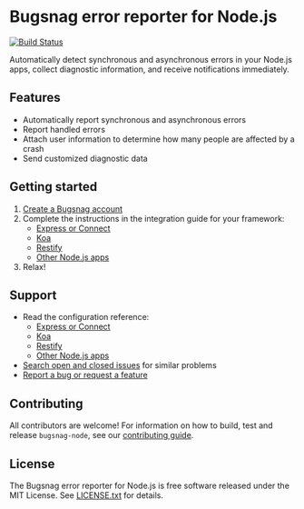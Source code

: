 # Bugsnag error reporter for Node.js
[![Build Status](https://travis-ci.org/bugsnag/bugsnag-node.svg)](https://travis-ci.org/bugsnag/bugsnag-node)

Automatically detect synchronous and asynchronous errors in your Node.js apps,
collect diagnostic information, and receive notifications immediately.

## Features

* Automatically report synchronous and asynchronous errors
* Report handled errors
* Attach user information to determine how many people are affected by a crash
* Send customized diagnostic data

## Getting started

1. [Create a Bugsnag account](https://bugsnag.com)
2. Complete the instructions in the integration guide for your framework:
    * [Express or Connect](http://docs.bugsnag.com/platforms/nodejs/express)
    * [Koa](http://docs.bugsnag.com/platforms/nodejs/koa)
    * [Restify](http://docs.bugsnag.com/platforms/nodejs/restify)
    * [Other Node.js apps](http://docs.bugsnag.com/platforms/nodejs/other)
3. Relax!

## Support

* Read the configuration reference:
    * [Express or Connect](http://docs.bugsnag.com/platforms/nodejs/express/configuration-options)
    * [Koa](http://docs.bugsnag.com/platforms/nodejs/koa/configuration-options)
    * [Restify](http://docs.bugsnag.com/platforms/nodejs/restify/configuration-options)
    * [Other Node.js apps](http://docs.bugsnag.com/platforms/nodejs/other/configuration-options)
* [Search open and closed issues](https://github.com/bugsnag/bugsnag-node/issues?utf8=✓&q=is%3Aissue) for similar problems
* [Report a bug or request a feature](https://github.com/bugsnag/bugsnag-node/issues/new)

## Contributing

All contributors are welcome! For information on how to build, test
and release `bugsnag-node`, see our
[contributing guide](https://github.com/bugsnag/bugsnag-node/blob/master/CONTRIBUTING.md).

## License

The Bugsnag error reporter for Node.js is free software released under the MIT
License.  See
[LICENSE.txt](https://github.com/bugsnag/bugsnag-node/blob/master/LICENSE.txt)
for details.
